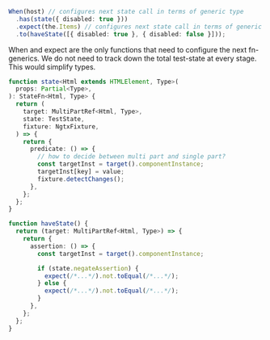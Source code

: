 ```ts
When(host) // configures next state call in terms of generic type
  .has(state({ disabled: true }))
  .expect(the.Items) // configures next state call in terms of generic type
  .to(haveState([{ disabled: true }, { disabled: false }]));
```

When and expect are the only functions that need to configure the next fn-generics.
We do not need to track down the total test-state at every stage. This would
simplify types.

```ts
function state<Html extends HTMLElement, Type>(
  props: Partial<Type>,
): StateFn<Html, Type> {
  return (
    target: MultiPartRef<Html, Type>,
    state: TestState,
    fixture: NgtxFixture,
  ) => {
    return {
      predicate: () => {
        // how to decide between multi part and single part?
        const targetInst = target().componentInstance;
        targetInst[key] = value;
        fixture.detectChanges();
      },
    };
  };
}

function haveState() {
  return (target: MultiPartRef<Html, Type>) => {
    return {
      assertion: () => {
        const targetInst = target().componentInstance;

        if (state.negateAssertion) {
          expect(/*...*/).not.toEqual(/*...*/);
        } else {
          expect(/*...*/).not.toEqual(/*...*/);
        }
      },
    };
  };
}
```
